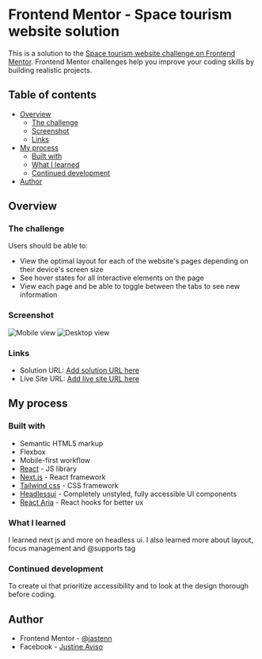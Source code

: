 # Frontend Mentor - Space tourism website solution

This is a solution to the [Space tourism website challenge on Frontend Mentor](https://www.frontendmentor.io/challenges/space-tourism-multipage-website-gRWj1URZ3). Frontend Mentor challenges help you improve your coding skills by building realistic projects.

## Table of contents

- [Overview](#overview)
  - [The challenge](#the-challenge)
  - [Screenshot](#screenshot)
  - [Links](#links)
- [My process](#my-process)
  - [Built with](#built-with)
  - [What I learned](#what-i-learned)
  - [Continued development](#continued-development)
- [Author](#author)

## Overview

### The challenge

Users should be able to:

- View the optimal layout for each of the website's pages depending on their device's screen size
- See hover states for all interactive elements on the page
- View each page and be able to toggle between the tabs to see new information

### Screenshot

![Mobile view](https://i.ibb.co/1QH2QQQ/Screenshot-2022-02-22-at-09-29-48-Screenshot.png)
![Desktop view](https://i.ibb.co/j5PRw69/Screenshot-2022-02-22-at-09-30-01-Screenshot.png)

### Links

- Solution URL: [Add solution URL here](https://www.frontendmentor.io/solutions/space-tourism-website-with-next-js-MUDrBhDHN)
- Live Site URL: [Add live site URL here](https://space-tourism-virid.vercel.app/)

## My process

### Built with

- Semantic HTML5 markup
- Flexbox
- Mobile-first workflow
- [React](https://reactjs.org/) - JS library
- [Next.js](https://nextjs.org/) - React framework
- [Tailwind css](https://tailwindcss.com/) - CSS framework
- [Headlessui](https://headlessui.dev/) - Completely unstyled, fully accessible UI components
- [React Aria](https://react-spectrum.adobe.com/react-aria/) - React hooks for better ux

### What I learned

I learned next js and more on headless ui. I also learned more about layout, focus management and @supports tag

### Continued development

To create ui that prioritize accessibility and to look at the design thorough before coding.

## Author

- Frontend Mentor - [@jastenn](https://www.frontendmentor.io/profile/jastenn)
- Facebook - [Justine Aviso](https://www.facebook.com/aviso.jstn)
